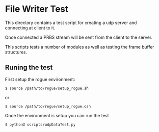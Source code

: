 # File Writer Test

This directory contains a test script for creating a udp server and connecting at client to it.

Once connected a PRBS stream will be sent from the client to the server.

This scripts tests a number of modules as well as testing the frame buffer structures.

## Runing the test

First setup the rogue environment:

````
$ source /path/to/rogue/setup_rogue.sh
````

or

````
$ source /path/to/rogue/setup_rogue.csh
````
Once the environment is setup you can run the test

````
$ python3 scripts/udpDataTest.py
````

